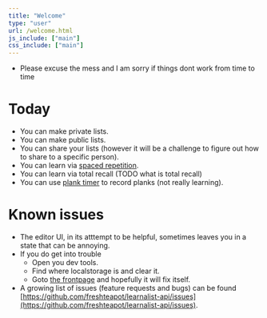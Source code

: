 ```yaml
---
title: "Welcome"
type: "user"
url: /welcome.html
js_include: ["main"]
css_include: ["main"]
---
```


- Please excuse the mess and I am sorry if things dont work from time to time

# Today
- You can make private lists.
- You can make public lists.
- You can share your lists (however it will be a challenge to figure out how to share to a specific person).
- You can learn via [spaced repetition](/spaced-repetition.html).
- You can learn via total recall (TODO what is total recall)
- You can use [plank timer](/plank.html) to record planks (not really learning).

# Known issues
- The editor UI, in its atttempt to be helpful, sometimes leaves you in a state that can be annoying.
- If you do get into trouble
    - Open you dev tools.
    - Find where localstorage is and clear it.
    - Goto [the frontpage](/) and hopefully it will fix itself.
- A growing list of issues (feature requests and bugs) can be found [https://github.com/freshteapot/learnalist-api/issues](https://github.com/freshteapot/learnalist-api/issues).
